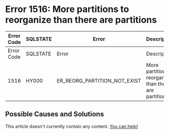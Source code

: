 
# Error 1516: More partitions to reorganize than there are partitions


| Error Code | SQLSTATE | Error | Description |
| --- | --- | --- | --- |
| Error Code | SQLSTATE | Error | Description |
| 1516 | HY000 | ER_REORG_PARTITION_NOT_EXIST | More partitions to reorganize than there are partitions |




## Possible Causes and Solutions


This article doesn't currently contain any content. [You can help!](/kb/en/writing-and-editing-knowledge-base-articles/)

